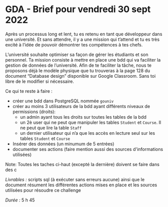 # GDA - Brief pour vendredi 30 sept 2022

Après un processus long et lent, tu es retenu en tant que développeur dans une université. Et sans attendre, il y a une mission qui t’attend et tu es très excité à l’idée de pouvoir démontrer tes compétences à tes chefs. 

L’université souhaite optimiser sa façon de gérer les étudiants et son personnel. Ta mission consiste à mettre en place une bdd qui va faciliter la gestion de données de l’université. Afin de te faciliter la tâche, nous te proposons déjà le modèle physique que tu trouveras à la page 128 du document “Database design” disponible sur Google Classroom. Sans toi libre de le modifier si nécessaire.

Ce qui te reste à faire :

- créer une bdd dans PostgreSQL nommée `gouniv`
- créer au moins 3 utilisateurs de la bdd ayant différents niveaux de permissions (droits):
    - un admin ayant tous les droits sur toutes les tables de la bdd
    - un 2è user qui ne peut que manipuler les tables `Student` et `Course`. Il ne peut que lire la table `Staff`
    - un dernier utilisateur qui n’a que les accès en lecture seul sur les tables `Student` et `Course`
- Insérer des données (un minumum de 5 entrées)
- documenter ses actions (faire mention aussi des sources d'informations utilisées)

Note: Toutes les taches ci-haut (excepté la dernière) doivent se faire dans des c

*Livrables :* scripts sql (à exécuter sans erreurs aucune) ainsi que le document résument les différentes actions mises en place et les sources utilisées pour résoudre ce challenge

*Durée :* 5 h 45
